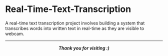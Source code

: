 # Real-Time-Text-Transcription
A real-time text transcription project involves building a system that transcribes words into written text in real-time as they are visible to webcam. 

---

<p align=center>
<em><b>Thank you for visiting  :)</em>
</p>
